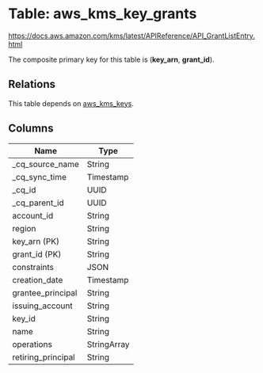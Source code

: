# Table: aws_kms_key_grants

https://docs.aws.amazon.com/kms/latest/APIReference/API_GrantListEntry.html

The composite primary key for this table is (**key_arn**, **grant_id**).

## Relations

This table depends on [aws_kms_keys](aws_kms_keys.md).

## Columns

| Name          | Type          |
| ------------- | ------------- |
|_cq_source_name|String|
|_cq_sync_time|Timestamp|
|_cq_id|UUID|
|_cq_parent_id|UUID|
|account_id|String|
|region|String|
|key_arn (PK)|String|
|grant_id (PK)|String|
|constraints|JSON|
|creation_date|Timestamp|
|grantee_principal|String|
|issuing_account|String|
|key_id|String|
|name|String|
|operations|StringArray|
|retiring_principal|String|
